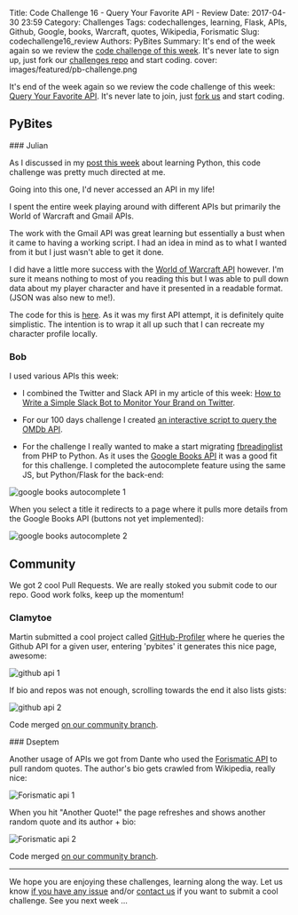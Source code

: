 Title: Code Challenge 16 - Query Your Favorite API - Review
Date: 2017-04-30 23:59
Category: Challenges
Tags: codechallenges, learning, Flask, APIs, Github, Google, books, Warcraft, quotes, Wikipedia, Forismatic
Slug: codechallenge16_review
Authors: PyBites
Summary: It's end of the week again so we review the [code challenge of this week](http://pybit.es/codechallenge16.html). It's never late to sign up, just fork our [challenges repo](https://github.com/pybites/challenges) and start coding.
cover: images/featured/pb-challenge.png

It's end of the week again so we review the code challenge of this week: [Query Your Favorite API](http://pybit.es/codechallenge16.html). It's never late to join, just [fork us](https://github.com/pybites/challenges) and start coding.

## PyBites

### Julian

As I discussed in my [post this week](http://pybit.es/learn-by-doing.html) about learning Python, this code challenge was pretty much directed at me.

Going into this one, I'd never accessed an API in my life!

I spent the entire week playing around with different APIs but primarily the World of Warcraft and Gmail APIs.

The work with the Gmail API was great learning but essentially a bust when it came to having a working script. I had an idea in mind as to what I wanted from it but I just wasn't able to get it done.

I did have a little more success with the [World of Warcraft API](http://wowwiki.wikia.com/wiki/World_of_Warcraft_API) however. I'm sure it means nothing to most of you reading this but I was able to pull down data about my player character and have it presented in a readable format. (JSON was also new to me!).

The code for this is [here](https://github.com/pybites/100DaysOfCode/tree/master/027). As it was my first API attempt, it is definitely quite simplistic. The intention is to wrap it all up such that I can recreate my character profile locally.

### Bob

I used various APIs this week:

* I combined the Twitter and Slack API in my article of this week: [How to Write a Simple Slack Bot to Monitor Your Brand on Twitter](http://pybit.es/twitter-monitor-slack-notify.html).

* For our 100 days challenge I created [an interactive script to query the OMDb API](https://github.com/pybites/100DaysOfCode/tree/master/026).

* For the challenge I really wanted to make a start migrating [fbreadinglist](http://fbreadinglist.com/) from PHP to Python. As it uses the [Google Books API](https://developers.google.com/books/) it was a good fit for this challenge. I completed the autocomplete feature using the same JS, but Python/Flask for the back-end:

![google books autocomplete 1]({filename}/images/pcc16_googlebooks1.png)

When you select a title it redirects to a page where it pulls more details from the Google Books API (buttons not yet implemented):

![google books autocomplete 2]({filename}/images/pcc16_googlebooks2.png)

## Community 

We got 2 cool Pull Requests. We are really stoked you submit code to our repo. Good work folks, keep up the momentum!

### Clamytoe

Martin submitted a cool project called [GitHub-Profiler](https://github.com/clamytoe/Github-Profiler) where he queries the Github API for a given user, entering 'pybites' it generates this nice page, awesome:

![github api 1]({filename}/images/pcc16_clamytoe1.png)

If bio and repos was not enough, scrolling towards the end it also lists gists: 

![github api 2]({filename}/images/pcc16_clamytoe2.png)

Code merged [on our community branch](https://github.com/pybites/challenges/tree/community/16/clamytoe).

### Dseptem

Another usage of APIs we got from Dante who used the [Forismatic API](http://forismatic.com/en/api/) to pull random quotes. The author's bio gets crawled from Wikipedia, really nice:

![Forismatic api 1]({filename}/images/pcc16_dseptem1.png)

When you hit "Another Quote!" the page refreshes and shows another random quote and its author + bio:

![Forismatic api 2]({filename}/images/pcc16_dseptem2.png)

Code merged [on our community branch](https://github.com/pybites/challenges/tree/community/16/dseptem).

---

We hope you are enjoying these challenges, learning along the way. Let us know [if you have any issue](https://github.com/pybites/challenges/issues/new) and/or [contact us](mailto:pybitesblog@gmail.com) if you want to submit a cool challenge. See you next week ...
